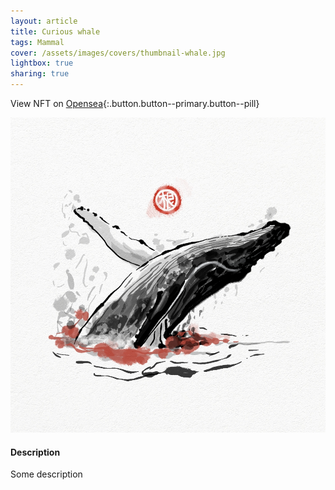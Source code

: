 ```yaml
---
layout: article
title: Curious whale
tags: Mammal
cover: /assets/images/covers/thumbnail-whale.jpg
lightbox: true
sharing: true
---
```


View NFT on [Opensea](#){:.button.button--primary.button--pill}

<div class="card mt-3">
  <div class="card__image">
    <img src="/assets/images/hd/whale.jpg"/>
  </div>
  <div class="card__content">
    <div class="card__header">
      <h4>Description</h4>
    </div>
    <p>Some description</p>
  </div>
</div>



